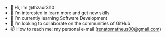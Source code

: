 - 👋 Hi, I’m @thzaur3l10
- 👀 I’m interested in learn more and get new skills
- 🌱 I’m currently learning Software Development
- 💞️ I’m looking to collaborate on the communities of GitHub
- 📫 How to reach me: my personal e-mail (renatomatheus00@gmail.com)

<!---
thzaur3l10/thzaur3l10 is a ✨ special ✨ repository because its `README.md` (this file) appears on your GitHub profile.
You can click the Preview link to take a look at your changes.
--->

